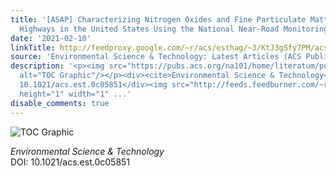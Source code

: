 ```yaml
---
title: '[ASAP] Characterizing Nitrogen Oxides and Fine Particulate Matter near Major
  Highways in the United States Using the National Near-Road Monitoring Network'
date: '2021-02-10'
linkTitle: http://feedproxy.google.com/~r/acs/esthag/~3/KtJ3gSfy7PM/acs.est.0c05851
source: 'Environmental Science & Technology: Latest Articles (ACS Publications)'
description: '<p><img src="https://pubs.acs.org/na101/home/literatum/publisher/achs/journals/content/esthag/0/esthag.ahead-of-print/acs.est.0c05851/20210210/images/medium/es0c05851_0005.gif"
  alt="TOC Graphic"/></p><div><cite>Environmental Science & Technology</cite></div><div>DOI:
  10.1021/acs.est.0c05851</div><img src="http://feeds.feedburner.com/~r/acs/esthag/~4/KtJ3gSfy7PM"
  height="1" width="1" ...'
disable_comments: true
---
```

<p><img src="https://pubs.acs.org/na101/home/literatum/publisher/achs/journals/content/esthag/0/esthag.ahead-of-print/acs.est.0c05851/20210210/images/medium/es0c05851_0005.gif" alt="TOC Graphic"/></p><div><cite>Environmental Science & Technology</cite></div><div>DOI: 10.1021/acs.est.0c05851</div><img src="http://feeds.feedburner.com/~r/acs/esthag/~4/KtJ3gSfy7PM" height="1" width="1" ...